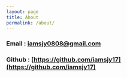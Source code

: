 ```yaml
---
layout: page
title: About
permalink: /about/
---
```


<!-- <img src="{{ site.baseurl }}/assets/profile-placeholder.gif" title="Profile Picture" class="profile"> -->

### Email : iamsjy0808@gmail.com

### Github : [https://github.com/iamsjy17](https://github.com/iamsjy17)
